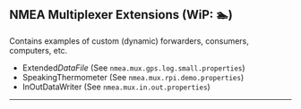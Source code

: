 ## NMEA Multiplexer Extensions (WiP: 🏊)

Contains examples of custom (dynamic) forwarders, consumers, computers, etc.

- Extended*DataFile* (See `nmea.mux.gps.log.small.properties`)
- SpeakingThermometer (See `nmea.mux.rpi.demo.properties`)
- InOutDataWriter (See `nmea.mux.in.out.properties`)

---
